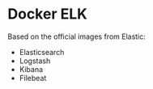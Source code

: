 # Docker ELK

Based on the official images from Elastic:

- Elasticsearch
- Logstash
- Kibana
- Filebeat
